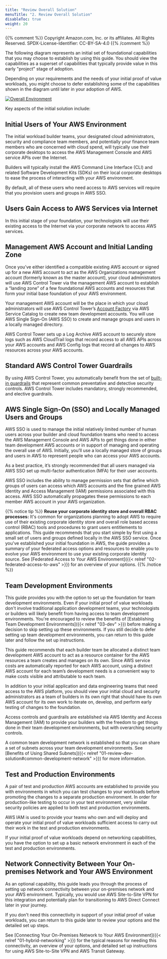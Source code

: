 ```yaml
---
title: "Review Overall Solution"
menuTitle: "2. Review Overall Solution"
disableToc: true
weight: 20
---
```


{{% comment %}}
Copyright Amazon.com, Inc. or its affiliates. All Rights Reserved.
SPDX-License-Identifier: CC-BY-SA-4.0
{{% /comment %}}

The following diagram represents an initial set of foundational capabilities that you may choose to establish by using this guide.  You should view the capabilities as a superset of capabilities that typically provide value in this early "project" stage of adoption. 

Depending on your requirements and the needs of your initial proof of value workloads, you might choose to defer establishing some of the capabilities shown in the diagram until later in your adoption of AWS.

[![Overall Environment](/images/01-up-front-tasks/initial-foundation-superset.png)](/images/01-up-front-tasks/initial-foundation-superset.png)

Key aspects of the initial solution include:

## Initial Users of Your AWS Environment

The initial workload builder teams, your designated cloud administrators, security and compliance team members, and potentially your finance team members who are concerned with cloud spend, will typically use their corporate desktops to access the AWS Management Console and AWS service APIs over the Internet.

Builders will typically install the AWS Command Line Interface (CLI) and related Software Development Kits (SDKs) on their local corporate desktops to ease the process of interacting with your AWS environment.

By default, all of these users who need access to AWS services will require that you provision users and groups in AWS SSO.

## Users Gain Access to AWS Services via Internet

In this initial stage of your foundation, your technologists will use their existing access to the Internet via your corporate network to access AWS services.

## Management AWS Account and Initial Landing Zone

Once you’ve either identified a compatible existing AWS account or signed up for a new AWS account to act as the AWS Organizations management account (formerly known as the master account), your cloud administrators will use AWS Control Tower via the management AWS account to establish a “landing zone” of a few foundational AWS accounts and resources that form your initial base foundation of your AWS environment. 

Your management AWS account will be the place in which your cloud administrators will use AWS Control Tower’s [Account Factory](https://docs.aws.amazon.com/controltower/latest/userguide/account-factory.html) via AWS Service Catalog to create new team development accounts.  You will use AWS Single Sign-On (AWS SSO) to create and manage groups and users in a locally managed directory.

AWS Control Tower sets up a Log Archive AWS account to securely store logs such as AWS CloudTrail logs that record access to all AWS APIs across your AWS accounts and AWS Config logs that record all changes to AWS resources across your AWS accounts.

## Standard AWS Control Tower Guardrails

By using AWS Control Tower, you automatically benefit from the set of [built-in guardrails](https://docs.aws.amazon.com/controltower/latest/userguide/guardrails.html) that represent common preventative and detective security controls. AWS Control Tower includes mandatory, strongly recommended, and elective guardrails.

## AWS Single Sign-On (SSO) and Locally Managed Users and Groups

AWS SSO is used to manage the initial relatively limited number of human users across your builder and cloud foundation teams who need to access the AWS Management Console and AWS APIs to get things done in either team development AWS accounts or in support of managing and operating the overall use of AWS. Initially, you’ll use a locally managed store of groups and users in AWS to represent people who can access your AWS accounts.

As a best practice, it’s strongly recommended that all users managed via AWS SSO set up multi-factor authentication (MFA) for their user accounts.

AWS SSO includes the ability to manage permission sets that define which groups of users can access which AWS accounts and the fine grained AWS Identity and Access Management (IAM) permissions associated with this access.  AWS SSO automatically propagates these permissions to each member AWS account in your AWS organization.

{{% notice tip %}}
**Reuse your corporate identity store and overall RBAC processes:** It's common for organizations planning to adopt AWS to require use of their existing corporate identity store and overall role based access control (RBAC) tools and procedures to grant users entitlements to applications. This guide recommends that you start simple by first using a small set of users and groups defined locally in the AWS SSO service.  Once you've established your initial foundation in AWS, the guide provides a summary of your federated access options and resources to enable you to evolve your AWS environment to use your existing corporate identity source.  See [Federated Access to Your AWS Environment]({{< relref "02-federated-access-to-aws" >}}) for an overview of your options.
{{% /notice %}}

## Team Development Environments

This guide provides you with the option to set up the foundation for team development environments. Even if your initial proof of value workloads don't involve traditional application development teams, your technologists or builders will likely benefit from having access to team development environments. You're encouraged to review the benefits of [Establishing Team Development Environments]({{< relref "03-dev" >}}) before making a decision to skip setting up these environments. If you still decide to defer setting up team development environments, you can return to this guide later and follow the set up instructions.

This guide recommends that each builder team be allocated a distinct team development AWS account to act as a resource container for the AWS resources a team creates and manages on its own.  Since AWS service costs are automatically reported for each AWS account, using a distinct AWS account for each team’s development needs is a convenient way to make costs visible and attributable to each team.

In addition to your initial application and data engineering teams that need access to the AWS platform, you should view your initial cloud and security administrators as a team of builders in its own right that should have its own AWS account for its own work to iterate on, develop, and perform early testing of changes to the foundation.

Access controls and guardrails are established via AWS Identity and Access Management (IAM) to provide your builders with the freedom to get things done in their team development environments, but with overarching security controls.

A common team development network is established so that you can share a set of subnets across your team development environments.  See [Benefits of Using Shared Subnets]({{< relref "01-review-dev-solution#common-development-network" >}}) for more information.

## Test and Production Environments

A pair of test and production AWS accounts are established to provide you with environments in which you can test changes to your workloads before promoting the changes to a separate production environment.  In order for production-like testing to occur in your test environment, very similar security policies are applied to both test and production environments.

AWS IAM is used to provide your teams who own and will deploy and operate your initial proof of value workloads sufficient access to carry out their work in the test and production environments.

If your initial proof of value workloads depend on networking capabilities, you have the option to set up a basic network environment in each of the test and production environments.

## Network Connectivity Between Your On-premises Network and Your AWS Environment

As an optional capability, this guide leads you through the process of setting up network connectivity between your on-premises network and your AWS environment.  Typically, you would use AWS Site-to-Site VPN for this integration and potentially plan for transitioning to AWS Direct Connect later in your journey.

If you don't need this connectivity in support of your initial proof of value workloads, you can return to this guide later to review your options and the detailed set up steps.

See [Connecting Your On-Premises Network to Your AWS Environment]({{< relref "01-hybrid-networking" >}}) for the typical reasons for needing this connectivity, an overview of your options, and detailed set up instructions for using AWS Site-to-Site VPN and AWS Transit Gateway.